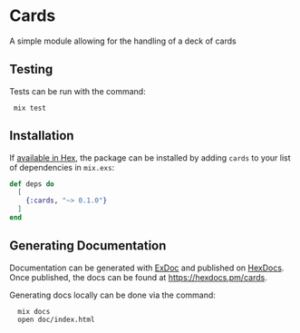 # Cards

A simple module allowing for the handling of a deck of cards

## Testing
Tests can be run with the command:
```
 mix test
```


## Installation

If [available in Hex](https://hex.pm/docs/publish), the package can be installed
by adding `cards` to your list of dependencies in `mix.exs`:

```elixir
def deps do
  [
    {:cards, "~> 0.1.0"}
  ]
end
```

## Generating Documentation

Documentation can be generated with [ExDoc](https://github.com/elixir-lang/ex_doc)
and published on [HexDocs](https://hexdocs.pm). Once published, the docs can
be found at <https://hexdocs.pm/cards>.

Generating docs locally can be done via the command:
```
  mix docs
  open doc/index.html
```